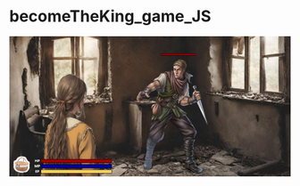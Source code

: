 # becomeTheKing_game_JS

![alt text](https://github.com/jyb08/becomeTheKing_game_JS/blob/main/captured_images/capture0000.jpg)

